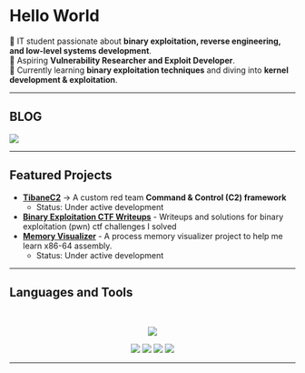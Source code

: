 # Hello World 

🔹 IT student passionate about **binary exploitation, reverse engineering, and low-level systems development**.  
🔹 Aspiring **Vulnerability Researcher and Exploit Developer**.  
🔹 Currently learning **binary exploitation techniques** and diving into **kernel development & exploitation**.    

---
## BLOG

<a href="https://tibane0.github.io">
  <img src="https://img.shields.io/badge/💻%20My%20Blog-%23000000?style=for-the-badge&logo=rss&logoColor=00FF00" />
</a>


---


## Featured Projects
- [**TibaneC2**](https://github.com/tibane0/TibaneC2) → A custom red team **Command & Control (C2) framework**  
  - Status: Under active development  
- [**Binary Exploitation CTF Writeups**](https://github.com/tibane0/ctf-pwn) - Writeups and solutions for binary exploitation (pwn) ctf challenges I solved
- [**Memory Visualizer**](https://github.com/tibane0/memory-visualizer) - A process memory visualizer project to help me learn x86-64 assembly.
  - Status: Under active development
---

## Languages and Tools  

<br>
<p align="center">  
  <!-- Programming & Scripting -->
  <img src="https://skillicons.dev/icons?i=python,c,cpp,php,mysql,bash,linux,docker,git" />

<p align="center">
  <!-- Security / Exploitation Tools -->
  <img src="https://img.shields.io/badge/-GDB-red?style=for-the-badge&logo=gnu&logoColor=white" />
  <img src="https://img.shields.io/badge/-pwntools-blue?style=for-the-badge" />
  <img src="https://img.shields.io/badge/-BinaryNinja-purple?style=for-the-badge" />
  <img src="https://img.shields.io/badge/-radare2-black?style=for-the-badge" />
</p>

---
